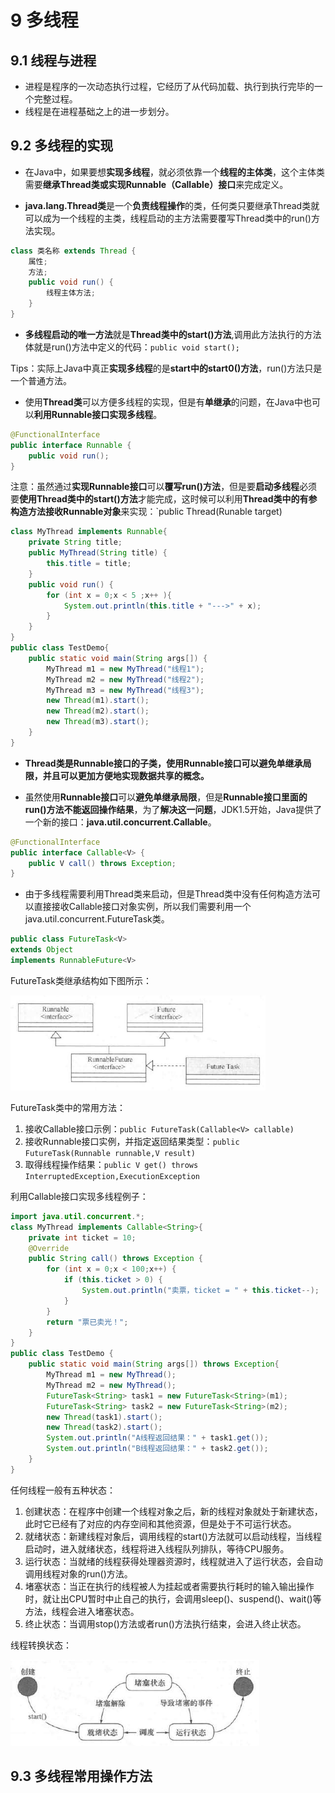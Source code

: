 # 9 多线程

## 9.1 线程与进程
* 进程是程序的一次动态执行过程，它经历了从代码加载、执行到执行完毕的一个完整过程。
* 线程是在进程基础之上的进一步划分。

## 9.2 多线程的实现
* 在Java中，如果要想**实现多线程**，就必须依靠一个**线程的主体类**，这个主体类需要**继承Thread类或实现Runnable（Callable）接口**来完成定义。

* **java.lang.Thread类**是一个**负责线程操作**的类，任何类只要继承Thread类就可以成为一个线程的主类，线程启动的主方法需要覆写Thread类中的run()方法实现。
```java
class 类名称 extends Thread {
    属性;
    方法;
    public void run() {
        线程主体方法;
    }
}
```

* **多线程启动的唯一方法**就是**Thread类中的start()方法**,调用此方法执行的方法体就是run()方法中定义的代码：`public void start();`

Tips：实际上Java中真正**实现多线程**的是**start中的start0()方法**，run()方法只是一个普通方法。

* 使用**Thread类**可以方便多线程的实现，但是有**单继承**的问题，在Java中也可以**利用Runnable接口实现多线程**。
```java
@FunctionalInterface
public interface Runnable {
    public void run();
}
```

注意：虽然通过**实现Runnable接口**可以**覆写run()方法**，但是要**启动多线程**必须要**使用Thread类中的start()方法**才能完成，这时候可以利用**Thread类中的有参构造方法接收Runnable对象**来实现：`public Thread(Runable target)

```java
class MyThread implements Runnable{
	private String title;
	public MyThread(String title) {
		this.title = title;
	}
	public void run() {
		for (int x = 0;x < 5 ;x++ ){
			System.out.println(this.title + "--->" + x);
		}
	}
}
public class TestDemo{
	public static void main(String args[]) {
		MyThread m1 = new MyThread("线程1");
		MyThread m2 = new MyThread("线程2");
		MyThread m3 = new MyThread("线程3");
		new Thread(m1).start();
		new Thread(m2).start();
		new Thread(m3).start();
	}
}
```

* **Thread类是Runnable接口的子类，使用Runnable接口可以避免单继承局限，并且可以更加方便地实现数据共享的概念。**

* 虽然使用**Runnable接口**可以**避免单继承局限**，但是**Runnable接口里面的run()方法不能返回操作结果**，为了**解决这一问题**，JDK1.5开始，Java提供了一个新的接口：**java.util.concurrent.Callable**。
```java
@FunctionalInterface
public interface Callable<V> {
    public V call() throws Exception;
}
```

* 由于多线程需要利用Thread类来启动，但是Thread类中没有任何构造方法可以直接接收Callable接口对象实例，所以我们需要利用一个java.util.concurrent.FutureTask<V>类。
```java
public class FutureTask<V> 
extends Object
implements RunnableFuture<V>
```

FutureTask类继承结构如下图所示：

![9.2FutureTask类继承结构](image/9.2FutureTask%E7%B1%BB%E7%BB%A7%E6%89%BF%E7%BB%93%E6%9E%84.png)

FutureTask类中的常用方法：
1. 接收Callable接口示例：`public FutureTask(Callable<V> callable)`
2. 接收Runnable接口实例，并指定返回结果类型：`public FutureTask(Runnable runnable,V result)`
3. 取得线程操作结果：`public V get() throws InterruptedException,ExecutionException`

利用Callable接口实现多线程例子：
```java
import java.util.concurrent.*;
class MyThread implements Callable<String>{
    private int ticket = 10;
    @Override
    public String call() throws Exception {
        for (int x = 0;x < 100;x++) {
            if (this.ticket > 0) {
                System.out.println("卖票，ticket = " + this.ticket--);
            }            
        }
        return "票已卖光！";
    }
}
public class TestDemo {
    public static void main(String args[]) throws Exception{
        MyThread m1 = new MyThread();
        MyThread m2 = new MyThread();
        FutureTask<String> task1 = new FutureTask<String>(m1);
        FutureTask<String> task2 = new FutureTask<String>(m2);
        new Thread(task1).start();
        new Thread(task2).start();
        System.out.println("A线程返回结果：" + task1.get());
        System.out.println("B线程返回结果：" + task2.get());
    }
}
```

任何线程一般有五种状态：
1. 创建状态：在程序中创建一个线程对象之后，新的线程对象就处于新建状态，此时它已经有了对应的内存空间和其他资源，但是处于不可运行状态。
2. 就绪状态：新建线程对象后，调用线程的start()方法就可以启动线程，当线程启动时，进入就绪状态，线程将进入线程队列排队，等待CPU服务。
3. 运行状态：当就绪的线程获得处理器资源时，线程就进入了运行状态，会自动调用线程对象的run()方法。
4. 堵塞状态：当正在执行的线程被人为挂起或者需要执行耗时的输入输出操作时，就让出CPU暂时中止自己的执行，会调用sleep()、suspend()、wait()等方法，线程会进入堵塞状态。
5. 终止状态：当调用stop()方法或者run()方法执行结束，会进入终止状态。

线程转换状态：

![线程转换状态](image/9.2%E7%BA%BF%E7%A8%8B%E8%BD%AC%E6%8D%A2%E7%8A%B6%E6%80%81.png)

## 9.3 多线程常用操作方法
